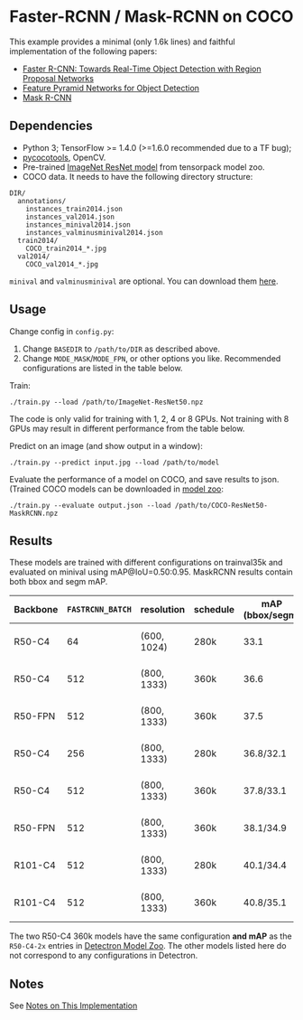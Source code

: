 # Faster-RCNN / Mask-RCNN on COCO
This example provides a minimal (only 1.6k lines) and faithful implementation of the following papers:

+ [Faster R-CNN: Towards Real-Time Object Detection with Region Proposal Networks](https://arxiv.org/abs/1506.01497)
+ [Feature Pyramid Networks for Object Detection](https://arxiv.org/abs/1612.03144)
+ [Mask R-CNN](https://arxiv.org/abs/1703.06870)

## Dependencies
+ Python 3; TensorFlow >= 1.4.0 (>=1.6.0 recommended due to a TF bug);
+ [pycocotools](https://github.com/pdollar/coco/tree/master/PythonAPI/pycocotools), OpenCV.
+ Pre-trained [ImageNet ResNet model](http://models.tensorpack.com/ResNet/) from tensorpack model zoo.
+ COCO data. It needs to have the following directory structure:
```
DIR/
  annotations/
    instances_train2014.json
    instances_val2014.json
    instances_minival2014.json
    instances_valminusminival2014.json
  train2014/
    COCO_train2014_*.jpg
  val2014/
    COCO_val2014_*.jpg
```
`minival` and `valminusminival` are optional. You can download them
[here](https://github.com/rbgirshick/py-faster-rcnn/blob/master/data/README.md).


## Usage
Change config in `config.py`:
1. Change `BASEDIR` to `/path/to/DIR` as described above.
2. Change `MODE_MASK`/`MODE_FPN`, or other options you like. Recommended configurations are listed in the table below.

Train:
```
./train.py --load /path/to/ImageNet-ResNet50.npz
```
The code is only valid for training with 1, 2, 4 or 8 GPUs.
Not training with 8 GPUs may result in different performance from the table below.

Predict on an image (and show output in a window):
```
./train.py --predict input.jpg --load /path/to/model
```

Evaluate the performance of a model on COCO, and save results to json.
(Trained COCO models can be downloaded in [model zoo](http://models.tensorpack.com/FasterRCNN):
```
./train.py --evaluate output.json --load /path/to/COCO-ResNet50-MaskRCNN.npz
```

## Results

These models are trained with different configurations on trainval35k and evaluated on minival using mAP@IoU=0.50:0.95.
MaskRCNN results contain both bbox and segm mAP.

|Backbone|`FASTRCNN_BATCH`|resolution |schedule|mAP (bbox/segm)|Time          |
|   -    |    -           |    -      |   -    |   -           |   -          |
|R50-C4  |64              |(600, 1024)|280k    |33.1           |18h on 8 V100s|
|R50-C4  |512             |(800, 1333)|360k    |36.6           |49h on 8 V100s|
|R50-FPN |512             |(800, 1333)|360k    |37.5           |28h on 8 V100s|
|R50-C4  |256             |(800, 1333)|280k    |36.8/32.1      |39h on 8 P100s|
|R50-C4  |512             |(800, 1333)|360k    |37.8/33.1      |51h on 8 V100s|
|R50-FPN |512             |(800, 1333)|360k    |38.1/34.9      |38h on 8 V100s|
|R101-C4 |512             |(800, 1333)|280k    |40.1/34.4      |70h on 8 P100s|
|R101-C4 |512             |(800, 1333)|360k    |40.8/35.1      |63h on 8 V100s|

The two R50-C4 360k models have the same configuration __and mAP__
as the `R50-C4-2x` entries in
[Detectron Model Zoo](https://github.com/facebookresearch/Detectron/blob/master/MODEL_ZOO.md#end-to-end-faster--mask-r-cnn-baselines).
The other models listed here do not correspond to any configurations in Detectron.

## Notes

See [Notes on This Implementation](NOTES.md)
